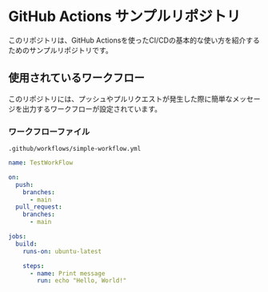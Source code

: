 # GitHub Actions サンプルリポジトリ

このリポジトリは、GitHub Actionsを使ったCI/CDの基本的な使い方を紹介するためのサンプルリポジトリです。

## 使用されているワークフロー

このリポジトリには、プッシュやプルリクエストが発生した際に簡単なメッセージを出力するワークフローが設定されています。

### ワークフローファイル

`.github/workflows/simple-workflow.yml`

```yaml
name: TestWorkFlow

on:
  push:
    branches:
      - main
  pull_request:
    branches:
      - main

jobs:
  build:
    runs-on: ubuntu-latest

    steps:
      - name: Print message
        run: echo "Hello, World!"
```
